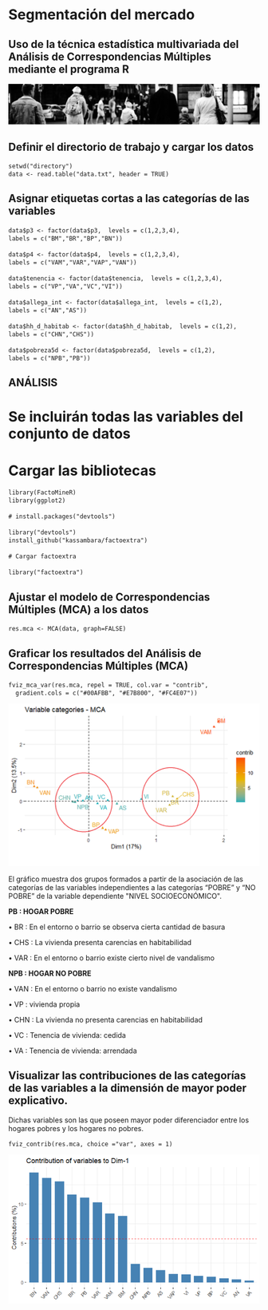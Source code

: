 # Segmentación del mercado

## Uso de la técnica estadística multivariada del Análisis de Correspondencias Múltiples mediante el programa R

![People](docs/assets/images/Banner_people.jpg)

## Definir el directorio de trabajo y cargar los datos
```
setwd("directory")
data <- read.table("data.txt", header = TRUE) 
```
## Asignar etiquetas cortas a las categorías de las variables
```
data$p3 <- factor(data$p3,  levels = c(1,2,3,4),
labels = c("BM","BR","BP","BN"))

data$p4 <- factor(data$p4,  levels = c(1,2,3,4),
labels = c("VAM","VAR","VAP","VAN"))

data$tenencia <- factor(data$tenencia,  levels = c(1,2,3,4),
labels = c("VP","VA","VC","VI"))

data$allega_int <- factor(data$allega_int,  levels = c(1,2),
labels = c("AN","AS"))

data$hh_d_habitab <- factor(data$hh_d_habitab,  levels = c(1,2),
labels = c("CHN","CHS"))

data$pobreza5d <- factor(data$pobreza5d,  levels = c(1,2),
labels = c("NPB","PB"))
```
## ANÁLISIS

# Se incluirán todas las variables del conjunto de datos

# Cargar las bibliotecas
```
library(FactoMineR)
library(ggplot2)

# install.packages("devtools")

library("devtools")
install_github("kassambara/factoextra")

# Cargar factoextra

library("factoextra")
```
## Ajustar el modelo de Correspondencias Múltiples (MCA) a los datos
```
res.mca <- MCA(data, graph=FALSE)
```
## Graficar los resultados del Análisis de Correspondencias Múltiples (MCA)
```
fviz_mca_var(res.mca, repel = TRUE, col.var = "contrib",
  gradient.cols = c("#00AFBB", "#E7B800", "#FC4E07"))
```
![AMC plot](docs/assets/images/ACM_Casen_2022_RM_JHogar.png)

El gráfico muestra dos grupos formados a partir de la asociación de las categorías de las variables independientes a las categorías “POBRE” y “NO POBRE” de la variable dependiente "NIVEL SOCIOECONÓMICO".


**PB	:	HOGAR POBRE**


•    BR	:	En el entorno o barrio se observa cierta cantidad de basura

•    CHS	:	La vivienda presenta carencias en habitabilidad

•    VAR	:	En el entorno o barrio existe cierto nivel de vandalismo
  

**NPB	:	HOGAR NO POBRE**


•    VAN	:	En el entorno o barrio no existe vandalismo

•    VP	:	vivienda propia

•    CHN	:	La vivienda no presenta carencias en habitabilidad

•    VC	:	Tenencia de vivienda: cedida

•    VA	:	Tenencia de vivienda: arrendada

## Visualizar las contribuciones de las categorías de las variables a la dimensión de mayor poder explicativo.
Dichas variables son las que poseen mayor poder diferenciador entre los hogares pobres y los hogares no pobres.
```
fviz_contrib(res.mca, choice ="var", axes = 1)
```
![Contributions](docs/assets/images/ACM_Variable_categories_contributions_on_axes_1.png)

